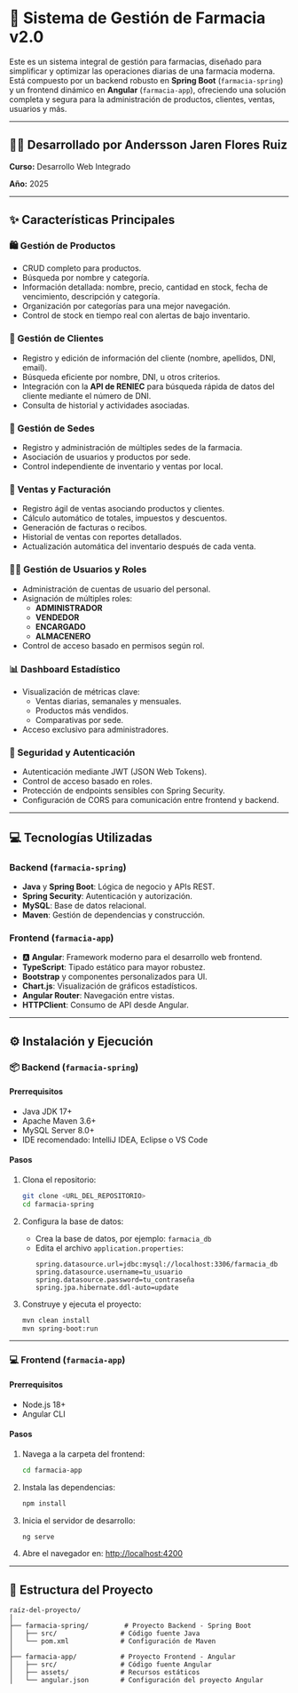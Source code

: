 # 💊 Sistema de Gestión de Farmacia v2.0

Este es un sistema integral de gestión para farmacias, diseñado para simplificar y optimizar las operaciones diarias de una farmacia moderna. Está compuesto por un backend robusto en **Spring Boot** (`farmacia-spring`) y un frontend dinámico en **Angular** (`farmacia-app`), ofreciendo una solución completa y segura para la administración de productos, clientes, ventas, usuarios y más.

---
## 🧑‍💻 Desarrollado por Andersson Jaren Flores Ruiz    
**Curso:** Desarrollo Web Integrado

**Año:** 2025

---

## ✨ Características Principales

### 🛍️ Gestión de Productos
- CRUD completo para productos.
- Búsqueda por nombre y categoría.
- Información detallada: nombre, precio, cantidad en stock, fecha de vencimiento, descripción y categoría.
- Organización por categorías para una mejor navegación.
- Control de stock en tiempo real con alertas de bajo inventario.

### 👥 Gestión de Clientes
- Registro y edición de información del cliente (nombre, apellidos, DNI, email).
- Búsqueda eficiente por nombre, DNI, u otros criterios.
- Integración con la **API de RENIEC** para búsqueda rápida de datos del cliente mediante el número de DNI.
- Consulta de historial y actividades asociadas.

### 🏪 Gestión de Sedes
- Registro y administración de múltiples sedes de la farmacia.
- Asociación de usuarios y productos por sede.
- Control independiente de inventario y ventas por local.

### 🛒 Ventas y Facturación
- Registro ágil de ventas asociando productos y clientes.
- Cálculo automático de totales, impuestos y descuentos.
- Generación de facturas o recibos.
- Historial de ventas con reportes detallados.
- Actualización automática del inventario después de cada venta.

### 🧑‍💼 Gestión de Usuarios y Roles
- Administración de cuentas de usuario del personal.
- Asignación de múltiples roles:
  - **ADMINISTRADOR**
  - **VENDEDOR**
  - **ENCARGADO**
  - **ALMACENERO**
- Control de acceso basado en permisos según rol.

### 📊 Dashboard Estadístico
- Visualización de métricas clave:
  - Ventas diarias, semanales y mensuales.
  - Productos más vendidos.
  - Comparativas por sede.
- Acceso exclusivo para administradores.

### 🔐 Seguridad y Autenticación
- Autenticación mediante JWT (JSON Web Tokens).
- Control de acceso basado en roles.
- Protección de endpoints sensibles con Spring Security.
- Configuración de CORS para comunicación entre frontend y backend.

---

## 💻 Tecnologías Utilizadas

### Backend (`farmacia-spring`)
- **Java** y **Spring Boot**: Lógica de negocio y APIs REST.
- **Spring Security**: Autenticación y autorización.
- **MySQL**: Base de datos relacional.
- **Maven**: Gestión de dependencias y construcción.

### Frontend (`farmacia-app`)
- 🅰️ **Angular**: Framework moderno para el desarrollo web frontend.
- **TypeScript**: Tipado estático para mayor robustez.
- **Bootstrap** y componentes personalizados para UI.
- **Chart.js**: Visualización de gráficos estadísticos.
- **Angular Router**: Navegación entre vistas.
- **HTTPClient**: Consumo de API desde Angular.

---

## ⚙️ Instalación y Ejecución

### 📦 Backend (`farmacia-spring`)

#### Prerrequisitos
- Java JDK 17+
- Apache Maven 3.6+
- MySQL Server 8.0+
- IDE recomendado: IntelliJ IDEA, Eclipse o VS Code

#### Pasos
1. Clona el repositorio:
   ```bash
   git clone <URL_DEL_REPOSITORIO>
   cd farmacia-spring
   ```

2. Configura la base de datos:
   - Crea la base de datos, por ejemplo: `farmacia_db`
   - Edita el archivo `application.properties`:
     ```properties
     spring.datasource.url=jdbc:mysql://localhost:3306/farmacia_db
     spring.datasource.username=tu_usuario
     spring.datasource.password=tu_contraseña
     spring.jpa.hibernate.ddl-auto=update
     ```

3. Construye y ejecuta el proyecto:
   ```bash
   mvn clean install
   mvn spring-boot:run
   ```

---

### 💻 Frontend (`farmacia-app`)

#### Prerrequisitos
- Node.js 18+
- Angular CLI

#### Pasos
1. Navega a la carpeta del frontend:
   ```bash
   cd farmacia-app
   ```

2. Instala las dependencias:
   ```bash
   npm install
   ```

3. Inicia el servidor de desarrollo:
   ```bash
   ng serve
   ```

4. Abre el navegador en: [http://localhost:4200](http://localhost:4200)

---

## 📂 Estructura del Proyecto

```
raíz-del-proyecto/
│
├── farmacia-spring/         # Proyecto Backend - Spring Boot
│   ├── src/                # Código fuente Java
│   └── pom.xml             # Configuración de Maven
│
├── farmacia-app/           # Proyecto Frontend - Angular
│   ├── src/                # Código fuente Angular
│   ├── assets/             # Recursos estáticos
│   └── angular.json        # Configuración del proyecto Angular
```
